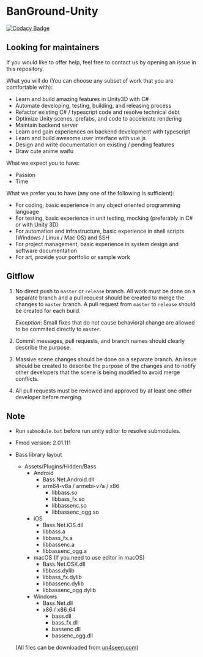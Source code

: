 # BanGround-Unity

[![Codacy Badge](https://api.codacy.com/project/badge/Grade/305eb5f7ded4481ba6c6320c3e5cddf4)](https://app.codacy.com/gh/Kirakira-Games/BanGround-Unity?utm_source=github.com&utm_medium=referral&utm_content=Kirakira-Games/BanGround-Unity&utm_campaign=Badge_Grade_Settings)

## Looking for maintainers

If you would like to offer help, feel free to contact us by opening an issue in this repository.

What you will do (You can choose any subset of work that you are comfortable with):
-   Learn and build amazing features in Unity3D with C#
-   Automate developing, testing, building, and releasing process
-   Refactor existing C# / typescript code and resolve technical debt
-   Optimize Unity scenes, prefabs, and code to accelerate rendering
-   Maintain backend server
-   Learn and gain experiences on backend development with typescript
-   Learn and build awesome user interface with vue.js
-   Design and write documentation on existing / pending features
-   Draw cute anime waifu

What we expect you to have:
-   Passion
-   Time

What we prefer you to have (any one of the following is sufficient):
-   For coding, basic experience in any object oriented programming language
-   For testing, basic experience in unit testing, mocking (preferably in C# or with Unity 3D)
-   For automation and infrastructure, basic experience in shell scripts (Windows / Linux / Mac OS) and SSH
-   For project management, basic experience in system design and software documentation
-   For art, provide your portfolio or sample work

## Gitflow
1.  No direct push to `master` or `release` branch. All work must be done on a separate branch and a pull request should be created to merge the changes to `master` branch. A pull request from `master` to `release` should be created for each build.

    *Exception*: Small fixes that do not cause behavioral change are allowed to be commited directly to `master`.

2.  Commit messages, pull requests, and branch names should clearly describe the purpose.

3.  Massive scene changes should be done on a separate branch.
An issue should be created to describe the purpose of the changes and to notify other developers that the scene is being modified to avoid merge conflicts.

4.  All pull requests must be reviewed and approved by at least one other developer before merging.

## Note
-   Run ```submodule.bat``` before run unity editor to resolve submodules.

-   Fmod version: 2.01.111

-   Bass library layout
    -   Assets/Plugins/Hidden/Bass
        -   Android
            -   Bass.Net.Android.dll
            -   arm64-v8a / armebi-v7a / x86
                -   libbass.so
                -   libbass_fx.so
                -   libbassenc.so
                -   libbassenc_ogg.so
        -   iOS
            -   Bass.Net.iOS.dll
            -   libbass.a
            -   libbass_fx.a
            -   libbassenc.a
            -   libbassenc_ogg.a
        -   macOS (If you need to use editor in macOS)
            -   Bass.Net.OSX.dll
            -   libbass.dylib
            -   libbass_fx.dylib
            -   libbassenc.dylib
            -   libbassenc_ogg.dylib
        -   Windows
            -   Bass.Net.dll
            -   x86 / x86_64
                -   bass.dll
                -   bass_fx.dll
                -   bassenc.dll
                -   bassenc_ogg.dll

    (All files can be downloaded from [un4seen.com](https://www.un4seen.com/))
